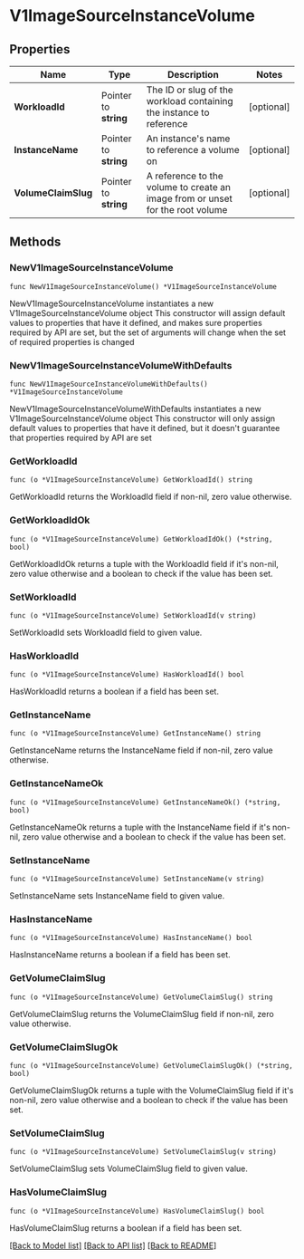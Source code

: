 # V1ImageSourceInstanceVolume

## Properties

Name | Type | Description | Notes
------------ | ------------- | ------------- | -------------
**WorkloadId** | Pointer to **string** | The ID or slug of the workload containing the instance to reference | [optional] 
**InstanceName** | Pointer to **string** | An instance&#39;s name to reference a volume on | [optional] 
**VolumeClaimSlug** | Pointer to **string** | A reference to the volume to create an image from or unset for the root volume | [optional] 

## Methods

### NewV1ImageSourceInstanceVolume

`func NewV1ImageSourceInstanceVolume() *V1ImageSourceInstanceVolume`

NewV1ImageSourceInstanceVolume instantiates a new V1ImageSourceInstanceVolume object
This constructor will assign default values to properties that have it defined,
and makes sure properties required by API are set, but the set of arguments
will change when the set of required properties is changed

### NewV1ImageSourceInstanceVolumeWithDefaults

`func NewV1ImageSourceInstanceVolumeWithDefaults() *V1ImageSourceInstanceVolume`

NewV1ImageSourceInstanceVolumeWithDefaults instantiates a new V1ImageSourceInstanceVolume object
This constructor will only assign default values to properties that have it defined,
but it doesn't guarantee that properties required by API are set

### GetWorkloadId

`func (o *V1ImageSourceInstanceVolume) GetWorkloadId() string`

GetWorkloadId returns the WorkloadId field if non-nil, zero value otherwise.

### GetWorkloadIdOk

`func (o *V1ImageSourceInstanceVolume) GetWorkloadIdOk() (*string, bool)`

GetWorkloadIdOk returns a tuple with the WorkloadId field if it's non-nil, zero value otherwise
and a boolean to check if the value has been set.

### SetWorkloadId

`func (o *V1ImageSourceInstanceVolume) SetWorkloadId(v string)`

SetWorkloadId sets WorkloadId field to given value.

### HasWorkloadId

`func (o *V1ImageSourceInstanceVolume) HasWorkloadId() bool`

HasWorkloadId returns a boolean if a field has been set.

### GetInstanceName

`func (o *V1ImageSourceInstanceVolume) GetInstanceName() string`

GetInstanceName returns the InstanceName field if non-nil, zero value otherwise.

### GetInstanceNameOk

`func (o *V1ImageSourceInstanceVolume) GetInstanceNameOk() (*string, bool)`

GetInstanceNameOk returns a tuple with the InstanceName field if it's non-nil, zero value otherwise
and a boolean to check if the value has been set.

### SetInstanceName

`func (o *V1ImageSourceInstanceVolume) SetInstanceName(v string)`

SetInstanceName sets InstanceName field to given value.

### HasInstanceName

`func (o *V1ImageSourceInstanceVolume) HasInstanceName() bool`

HasInstanceName returns a boolean if a field has been set.

### GetVolumeClaimSlug

`func (o *V1ImageSourceInstanceVolume) GetVolumeClaimSlug() string`

GetVolumeClaimSlug returns the VolumeClaimSlug field if non-nil, zero value otherwise.

### GetVolumeClaimSlugOk

`func (o *V1ImageSourceInstanceVolume) GetVolumeClaimSlugOk() (*string, bool)`

GetVolumeClaimSlugOk returns a tuple with the VolumeClaimSlug field if it's non-nil, zero value otherwise
and a boolean to check if the value has been set.

### SetVolumeClaimSlug

`func (o *V1ImageSourceInstanceVolume) SetVolumeClaimSlug(v string)`

SetVolumeClaimSlug sets VolumeClaimSlug field to given value.

### HasVolumeClaimSlug

`func (o *V1ImageSourceInstanceVolume) HasVolumeClaimSlug() bool`

HasVolumeClaimSlug returns a boolean if a field has been set.


[[Back to Model list]](../README.md#documentation-for-models) [[Back to API list]](../README.md#documentation-for-api-endpoints) [[Back to README]](../README.md)


